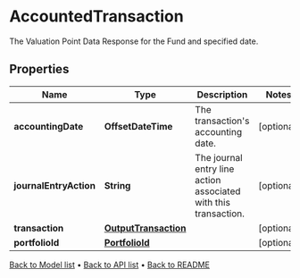 

# AccountedTransaction

The Valuation Point Data Response for the Fund and specified date.

## Properties

| Name | Type | Description | Notes |
|------------ | ------------- | ------------- | -------------|
|**accountingDate** | **OffsetDateTime** | The transaction&#39;s accounting date. |  [optional] |
|**journalEntryAction** | **String** | The journal entry line action associated with this transaction. |  [optional] |
|**transaction** | [**OutputTransaction**](OutputTransaction.md) |  |  [optional] |
|**portfolioId** | [**PortfolioId**](PortfolioId.md) |  |  [optional] |



[Back to Model list](../README.md#documentation-for-models) &#8226; [Back to API list](../README.md#documentation-for-api-endpoints) &#8226; [Back to README](../README.md)


